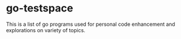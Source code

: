 # go-testspace

This is a list of go programs used for personal code enhancement and explorations on variety of topics. 
